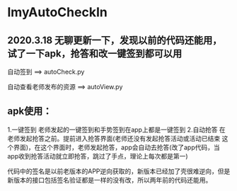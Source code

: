 # lmyAutoCheckIn

## 2020.3.18 无聊更新一下，发现以前的代码还能用，试了一下apk，抢答和改一键签到都可以用

自动签到 ==> autoCheck.py

自动查看老师发布的资源  ==>  autoView.py

## apk使用：
1.一键签到
  老师发起的一键签到和手势签到在app上都是一键签到
2.自动抢答
  在老师发起抢答之前。提前进入抢答界面(老师还没有发起抢答活动或活动已结束 这个界面)，在这个界面时，老师发起抢答，app会自动去抢答(改了app代码，当app收到抢答活动就立即抢答，跳过了手点，理论上每次都是第一)



代码中的签名是以前老版本的APP逆向获取的，新版本已经加了壳很难逆向，但是新版本的接口包括签名验证都是一样的没有改，所以两年前的代码还能用。

